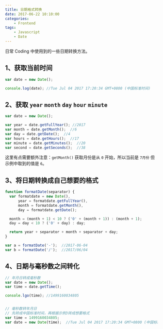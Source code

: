 ```yaml
---
title: 日期格式转换
date: 2017-06-22 10:10:00
categories:
    - Frontend
tags:
    - Javascript
    - Date
---
```


日常 Coding 中使用到的一些日期转换方法。
<!-- more -->

## 1、获取当前时间
```javascript
var date = new Date();

console.log(date); //Tue Jul 04 2017 17:20:34 GMT+0800 (中国标准时间)
```

## 2、获取 `year` `month` `day` `hour` `minute`
```javascript
var date = new Date();

var year = date.getFullYear(); //2017
var month = date.getMonth();  //6
var day = date.getDate();  //4
var hours = date.getHours();  //17
var minute = date.getMinutes();  //20
var second = date.getSeconds();  //38
```
这里有点需要额外注意：`getMonth()` 获取月份是从 `0` 开始，所以当前是 `7月份` 但示例中取到的值是 `6`。

## 3、将日期转换成自己想要的格式
```javascript
function formatDate(separator) {
  var formatdate = new Date(),
      year = formatdate.getFullYear(),
      month = formatdate.getMonth(),
      day = formatdate.getDate();

  month = (month + 1) < 10 ? ('0' + (month + 1)) : (month + 1);
  day = day < 10 ? ('0' + day) : day;

  return year + separator + month + separator + day;
}

var a = formatDate('-');  //2017-06-04
var b = formatDate('/');  //2017/06/04
```

## 4、日期与毫秒数之间转化
```javascript
// 年月日转成毫秒数
var date = new Date();
var time = date.getTime();

console.lgo(time); //1499160034805


// 毫秒数转年月日
// 先转成中国标准时间，再根据示例3转成想要格式
var time = 1499160034805;
var date = new Date(time);  //Tue Jul 04 2017 17:20:34 GMT+0800 (中国标准时间)
```
&nbsp;